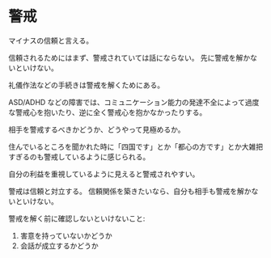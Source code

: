 # 警戒

マイナスの信頼と言える。

信頼されるためにはまず、警戒されていては話にならない。
先に警戒を解かないといけない。

礼儀作法などの手続きは警戒を解くためにある。

ASD/ADHD などの障害では、コミュニケーション能力の発達不全によって過度な警戒心を抱いたり、逆に全く警戒心を抱かなかったりする。

相手を警戒するべきかどうか、どうやって見極めるか。

住んでいるところを聞かれた時に「四国です」とか「都心の方です」とか大雑把すぎるのも警戒しているように感じられる。

自分の利益を重視しているように見えると警戒されやすい。

警戒は信頼と対立する。
信頼関係を築きたいなら、自分も相手も警戒を解かないといけない。

警戒を解く前に確認しないといけないこと:

1. 害意を持っていないかどうか
2. 会話が成立するかどうか
